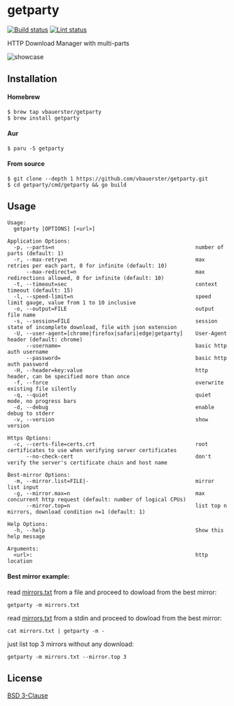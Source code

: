 # getparty

[![Build status](https://github.com/vbauerster/getparty/actions/workflows/build.yml/badge.svg)](https://github.com/vbauerster/getparty/actions/workflows/build.yml)
[![Lint status](https://github.com/vbauerster/getparty/actions/workflows/golangci-lint.yml/badge.svg)](https://github.com/vbauerster/getparty/actions/workflows/golangci-lint.yml)

HTTP Download Manager with multi-parts

![showcase](showcase.gif)

## Installation

#### Homebrew

```
$ brew tap vbauerster/getparty
$ brew install getparty
```

#### Aur

```
$ paru -S getparty
```

#### From source

```
$ git clone --depth 1 https://github.com/vbauerster/getparty.git
$ cd getparty/cmd/getparty && go build
```

## Usage

```
Usage:
  getparty [OPTIONS] [<url>]

Application Options:
  -p, --parts=n                                             number of parts (default: 1)
  -r, --max-retry=n                                         max retries per each part, 0 for infinite (default: 10)
      --max-redirect=n                                      max redirections allowed, 0 for infinite (default: 10)
  -t, --timeout=sec                                         context timeout (default: 15)
  -l, --speed-limit=n                                       speed limit gauge, value from 1 to 10 inclusive
  -o, --output=FILE                                         output file name
  -s, --session=FILE                                        session state of incomplete download, file with json extension
  -U, --user-agent=[chrome|firefox|safari|edge|getparty]    User-Agent header (default: chrome)
      --username=                                           basic http auth username
      --password=                                           basic http auth password
  -H, --header=key:value                                    http header, can be specified more than once
  -f, --force                                               overwrite existing file silently
  -q, --quiet                                               quiet mode, no progress bars
  -d, --debug                                               enable debug to stderr
  -v, --version                                             show version

Https Options:
  -c, --certs-file=certs.crt                                root certificates to use when verifying server certificates
      --no-check-cert                                       don't verify the server's certificate chain and host name

Best-mirror Options:
  -m, --mirror.list=FILE|-                                  mirror list input
  -g, --mirror.max=n                                        max concurrent http request (default: number of logical CPUs)
      --mirror.top=n                                        list top n mirrors, download condition n=1 (default: 1)

Help Options:
  -h, --help                                                Show this help message

Arguments:
  <url>:                                                    http location
```

#### Best mirror example:

read [mirrors.txt](mirrors.txt) from a file and proceed to dowload from the best mirror:

```
getparty -m mirrors.txt
```

read [mirrors.txt](mirrors.txt) from a stdin and proceed to dowload from the best mirror:

```
cat mirrors.txt | getparty -m -
```

just list top 3 mirrors without any download:

```
getparty -m mirrors.txt --mirror.top 3
```

## License

[BSD 3-Clause](https://opensource.org/licenses/BSD-3-Clause)
